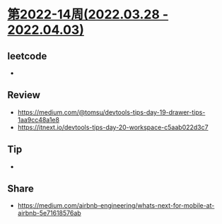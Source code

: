 # [第2022-14周(2022.03.28 - 2022.04.03)](https://github.com/vjudge/ARTS/blob/master/2022/2022-14.md)

## leetcode
*


## Review
* https://medium.com/@tomsu/devtools-tips-day-19-drawer-tips-1aa9cc48a1e8
* https://itnext.io/devtools-tips-day-20-workspace-c5aab022d3c7


## Tip
*


## Share
* https://medium.com/airbnb-engineering/whats-next-for-mobile-at-airbnb-5e71618576ab
